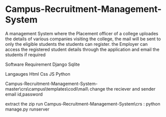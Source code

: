 # Campus-Recruitment-Management-System
A management System where the Placement officer of a college uploades the details of various companies visiting the college, 
the mail will be sent to only the eligible students
the students can register.
the Employer can access the registered student details through the application and email the students if required

Software Requirement
Django
Sqlite

Langauges 
Html
Css
JS
Python

Campus-Recruitment-Management-System-master\crs\campus\templates\codi\mail\ 
change the reciever and sender email id,password

extract the zip 
run Campus-Recruitment-Management-System\crs : python manage.py runserver
